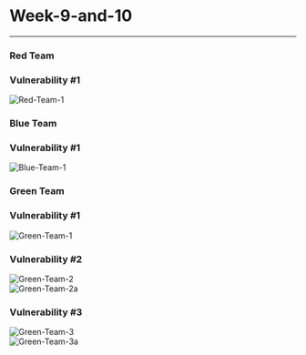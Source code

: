# Week-9-and-10
<hr>
<b><h3>Red Team</h3></b>
<b><h3>Vulnerability #1</h3></b>
<img src="https://i.ibb.co/4Tn4zdJ/Red-Team-1.png" alt="Red-Team-1" border="0"></a>
<br>
<b><h3>Blue Team</h3></b>
<b><h3>Vulnerability #1</h3></b>
<img src="https://i.ibb.co/vqvn7X8/Blue-Team-1.png" alt="Blue-Team-1" border="0"></a>
<br>
<b><h3>Green Team</h3></b>
<b><h3>Vulnerability #1</h3></b>
<img src="https://i.ibb.co/gF32V4b/Green-Team-1.png" alt="Green-Team-1" border="0"></a>
<br>
<b><h3>Vulnerability #2</h3></b>
<img src="https://i.ibb.co/WDMLpJx/Green-Team-2.png" alt="Green-Team-2" border="0"></a>
<br>
<img src="https://i.ibb.co/PTr4kV4/Green-Team-2a.png" alt="Green-Team-2a" border="0"></a>
<br>
<b><h3>Vulnerability #3</h3></b>
<img src="https://i.ibb.co/42S7yPb/Green-Team-3.png" alt="Green-Team-3" border="0"></a>
<br>
<img src="https://i.ibb.co/FXQbZNC/Green-Team-3a.png" alt="Green-Team-3a" border="0"></a>
<br>

